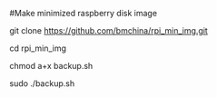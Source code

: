 #Make minimized raspberry disk image

git clone https://github.com/bmchina/rpi_min_img.git

cd rpi_min_img

chmod a+x backup.sh

sudo ./backup.sh
